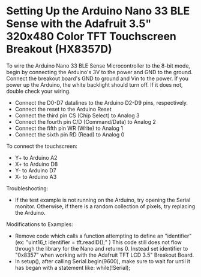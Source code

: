 # Setting Up the Arduino Nano 33 BLE Sense with the Adafruit 3.5" 320x480 Color TFT Touchscreen Breakout (HX8357D)

To wire the Arduino Nano 33 BLE Sense Microcontroller to the 8-bit mode, begin by connecting the Arduino's 3V to the power and GND to the ground. Connect the breakout board's GND to ground and Vin to  the power. If you power up the Arduino, the white backlight should turn off. If it does not, double check your wiring. 

* Connect the D0-D7 datalines to the Arduino D2-D9 pins, respectively.
* Connect the reset to the Arduino Reset
* Connect the third pin CS (Chip Select) to Analog 3
* Connect the fourth pin C/D (Command/Data) to Analog 2
* Connect the fifth pin WR (Write) to Analog 1
* Connect the sixth pin RD (Read) to Analog 0

To connect the touchscreen:
* Y+ to Arduino A2
* X+ to Arduino D8
* Y- to Arduino D7
* X- to Arduino A3

Troubleshooting:
* If the test example is not running on the Arduino, try opening the Serial monitor. Otherwise, if there is a random collection of pixels, try replacing the Arduino.

Modifications to Examples:
* Remove code which calls a function attempting to define an "identifier" (ex: "uint16_t identifier = tft.readID();" )
  This code still does not flow through the library for the Nano and returns 0. Instead set identifier to "0x8357" when working
  with the Adafruit TFT LCD 3.5" Breakout Board.
* In setup(), after calling Serial.begin(9600), make sure to wait for until it has began with a statement like: while(!Serial);

